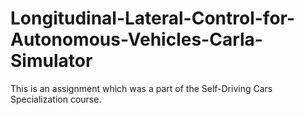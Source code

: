 # Longitudinal-Lateral-Control-for-Autonomous-Vehicles-Carla-Simulator
This is an assignment which was a part of the Self-Driving Cars Specialization course.
